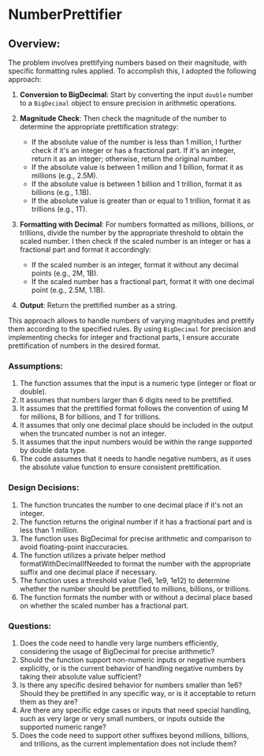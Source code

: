# NumberPrettifier

## Overview: 
The problem involves prettifying numbers based on their magnitude, with specific formatting rules applied. To accomplish this, I adopted the following approach:

1. **Conversion to BigDecimal**: Start by converting the input `double` number to a `BigDecimal` object to ensure precision in arithmetic operations.

2. **Magnitude Check**: Then check the magnitude of the number to determine the appropriate prettification strategy:
   - If the absolute value of the number is less than 1 million, I further check if it's an integer or has a fractional part. If it's an integer, return it as an integer; otherwise, return the original number.
   - If the absolute value is between 1 million and 1 billion, format it as millions (e.g., 2.5M).
   - If the absolute value is between 1 billion and 1 trillion, format it as billions (e.g., 1.1B).
   - If the absolute value is greater than or equal to 1 trillion, format it as trillions (e.g., 1T).

3. **Formatting with Decimal**: For numbers formatted as millions, billions, or trillions, divide the number by the appropriate threshold to obtain the scaled number. I then check if the scaled number is an integer or has a fractional part and format it accordingly:
   - If the scaled number is an integer, format it without any decimal points (e.g., 2M, 1B).
   - If the scaled number has a fractional part, format it with one decimal point (e.g., 2.5M, 1.1B).

4. **Output**: Return the prettified number as a string.

This approach allows to handle numbers of varying magnitudes and prettify them according to the specified rules. By using `BigDecimal` for precision and implementing checks for integer and fractional parts, I ensure accurate prettification of numbers in the desired format.

### Assumptions:
1. The function assumes that the input is a numeric type (integer or float or double).
2. It assumes that numbers larger than 6 digits need to be prettified.
3. It assumes that the prettified format follows the convention of using M for millions, B for billions, and T for trillions.
4. It assumes that only one decimal place should be included in the output when the truncated number is not an integer.
5. It assumes that the input numbers would be within the range supported by double data type.
6. The code assumes that it needs to handle negative numbers, as it uses the absolute value function to ensure consistent prettification.

### Design Decisions:
1. The function truncates the number to one decimal place if it's not an integer.
2. The function returns the original number if it has a fractional part and is less than 1 million.
3. The function uses BigDecimal for precise arithmetic and comparison to avoid floating-point inaccuracies.
4. The function utilizes a private helper method formatWithDecimalIfNeeded to format the number with the appropriate suffix and one decimal place if necessary.
5. The function uses a threshold value (1e6, 1e9, 1e12) to determine whether the number should be prettified to millions, billions, or trillions.
6. The function formats the number with or without a decimal place based on whether the scaled number has a fractional part.

### Questions:
1. Does the code need to handle very large numbers efficiently, considering the usage of BigDecimal for precise arithmetic?
2. Should the function support non-numeric inputs or negative numbers explicitly, or is the current behavior of handling negative numbers by taking their absolute value sufficient?
3. Is there any specific desired behavior for numbers smaller than 1e6? Should they be prettified in any specific way, or is it acceptable to return them as they are?
4. Are there any specific edge cases or inputs that need special handling, such as very large or very small numbers, or inputs outside the supported numeric range?
5. Does the code need to support other suffixes beyond millions, billions, and trillions, as the current implementation does not include them?
